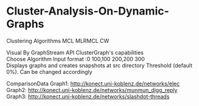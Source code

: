 # Cluster-Analysis-On-Dynamic-Graphs
 
Clustering Algorithms 
MCL 
MLRMCL 
CW 
 
Visual By GraphStream API 
ClusterGraph's capabilities  
Choose Algorithm
Input format :0 100,100 200,200 300  
Displays graphs and creates snapshots at src directory 
Threshold (default 0%). Can be changed accordingly

 
ComparisonData 
Graph1: http://konect.uni-koblenz.de/networks/elec
Graph2: http://konect.uni-koblenz.de/networks/munmun_digg_reply
Graph3:  http://konect.uni-koblenz.de/networks/slashdot-threads 
 
